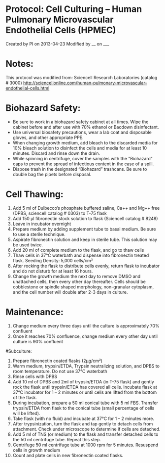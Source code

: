 Protocol: Cell Culturing – Human Pulmonary Microvascular Endothelial Cells (HPMEC) 
==================================================================================

Created by PI on 2013-04-23
Modified by __ on ___

# Notes:

This protocol was modified from:  Sciencell Research Laboratories (catalog # 3000) 
http://sciencellonline.com/human-pulmonary-microvascular-endothelial-cells.html

# Biohazard Safety:

- Be sure to work in a biohazard safety cabinet at all times. Wipe the cabinet before and after use with 70% ethanol or Bacdown disinfectant.
- Use universal biosafety precautions, wear a lab coat and disposable gloves, and other appropriate PPE.
- When changing growth medium, add bleach to the discarded media for 10% bleach solution to disinfect the cells and media for at least 10 minutes. Discard and rinse down the drain.
- While spinning in centrifuge, cover the samples with the "Biohazard" caps to prevent the spread of infectious content in the case of a spill.
- Dispose trash in the designated “Biohazard” trashcans. Be sure to double bag the pipets before disposal.

# Cell Thawing:

1. Add 5 ml of Dulbecco’s phosphate buffered saline, Ca++  and Mg++ free (DPBS, sciencell catalog # 0303) to T-75 flask 
2. Add 150 µl fibronectin stock solution to flask (Sciencell catalog # 8248)
3. Leave in incubator overnight 
4. Prepare medium by adding supplement tube to basal medium. Be sure to use a sterile technique.
5. Aspirate fibronectin solution and keep in sterile tube. This solution may be used twice. 
6. Add 20 ml of complete medium to the flask, and go to thaw cells
7. Thaw cells in 37°C waterbath and dispense into fibronectin treated flask. 
Seeding Density: 5,000 cells/cm² 
8. After rocking the flask to distribute cells evenly, return flask to incubator and do not disturb for at least 16 hours. 
9. Change the growth medium the next day to remove DMSO and unattached cells, then every other day thereafter. Cells should be cobblestone or spindle shaped morphology, non-granular cytoplasm, and the cell number will double after 2-3 days in culture. 

# Maintenance:

1. Change medium every three days until the culture is approximately 70% confluent
2. Once it reaches 70% confluence, change medium every other day until culture is 90% confluent

#Subculture:

1. Prepare fibronectin coated flasks (2µg/cm²) 
2. Warm medium, trypsin/ETDA, Trypsin neutralizing solution, and DPBS to room temperature. Do not use 37°C waterbath 
3. Rinse cells with DPBS
4. Add 10 ml of DPBS and 2ml of trypsin/ETDA (in T-75 flask) and gently rock the flask until trypsin/ETDA has covered all cells. Incubate flask at 37°C incubator for 1 – 2 minutes or until cells are lifted from the bottom of the flask. 
5. During incubation, prepare a 50 ml conical tube with 5 ml FBS. Transfer trypsin/ETDA from flask to the conical tube (small percentage of cells will be lifted).
6. Take flask (with no fluid) and incubate at 37°C for 1 – 2 minutes more.
7. After trypsinization, turn the flask and tap gently to detach cells from attachment. Check under microscope to determine if cells are detached. 
8. Add 5 ml of TNS (or medium) to the flask and transfer detached cells to the 50 ml centrifuge tube. Repeat this step. 
9. Centrifuge 50 ml centrifuge tube at 1000 rpm for 5 minutes. Resuspend cells in growth medium 
10. Count and plate cells in new fibronectin coated flasks.  
